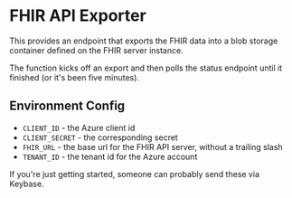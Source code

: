 # FHIR API Exporter

This provides an endpoint that exports the FHIR data into a blob storage container defined on the FHIR server instance.

The function kicks off an export and then polls the status endpoint until it finished (or it's been five minutes).

## Environment Config

* `CLIENT_ID` - the Azure client id
* `CLIENT_SECRET` - the corresponding secret
* `FHIR_URL` - the base url for the FHIR API server, without a trailing slash
* `TENANT_ID` - the tenant id for the Azure account

If you're just getting started, someone can probably send these via Keybase.
